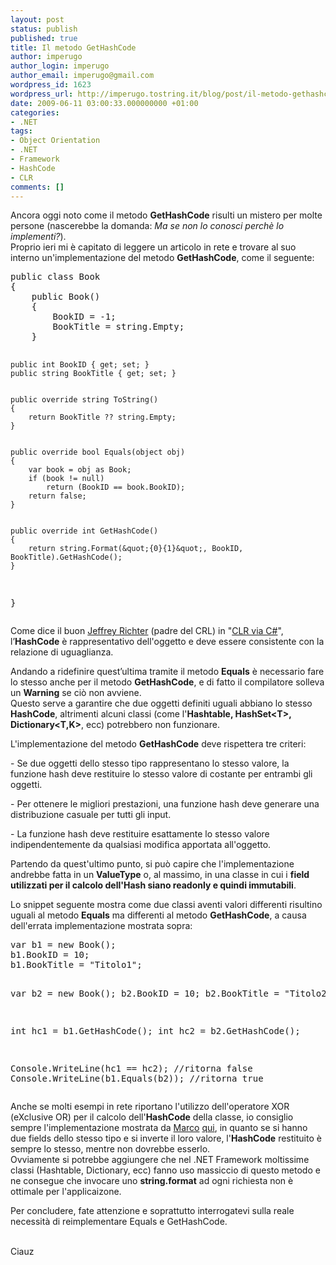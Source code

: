 ```yaml
---
layout: post
status: publish
published: true
title: Il metodo GetHashCode
author: imperugo
author_login: imperugo
author_email: imperugo@gmail.com
wordpress_id: 1623
wordpress_url: http://imperugo.tostring.it/blog/post/il-metodo-gethashcode/
date: 2009-06-11 03:00:33.000000000 +01:00
categories:
- .NET
tags:
- Object Orientation
- .NET
- Framework
- HashCode
- CLR
comments: []
---
```

<p>Ancora oggi noto come il metodo <strong>GetHashCode</strong> risulti un mistero per molte persone (nascerebbe la domanda: <em>Ma se non lo conosci perch&egrave; lo implementi?</em>).    <br />
Proprio ieri mi &egrave; capitato di leggere un articolo in rete e trovare al suo interno un'implementazione del metodo <strong>GetHashCode</strong>, come il seguente:</p>
<pre class="brush: csharp; ruler: true;">
public class Book
{
    public Book()
    {
        BookID = -1;
        BookTitle = string.Empty;
    }


    public int BookID { get; set; }
    public string BookTitle { get; set; }


    public override string ToString()
    {
        return BookTitle ?? string.Empty;
    }


    public override bool Equals(object obj)
    {
        var book = obj as Book;
        if (book != null)
            return (BookID == book.BookID);
        return false;
    }


    public override int GetHashCode()
    {
        return string.Format(&quot;{0}{1}&quot;, BookID, BookTitle).GetHashCode();
    }
}</pre>
<p>Come dice il buon <a target="_blank" rel="nofollow" href="http://www.wintellect.com/cs/blogs/jeffreyr/default.aspx">Jeffrey Richter</a> (padre del CRL) in &quot;<a target="_blank" rel="nofollow" href="http://www.amazon.co.uk/CLR-Via-Applied-Framework-Programming/dp/0735621632/ref=sr_1_1?ie=UTF8&amp;s=books&amp;qid=1244704411&amp;sr=8-1">CLR via C#</a>&quot;, l&rsquo;<strong>HashCode</strong> &egrave; rappresentativo dell'oggetto e deve essere consistente con la relazione di uguaglianza.</p>
<p>Andando a ridefinire quest&rsquo;ultima tramite il metodo <strong>Equals</strong> &egrave; necessario fare lo stesso anche per il metodo <strong>GetHashCode</strong>, e di fatto il compilatore solleva un <strong>Warning</strong> se ci&ograve; non avviene.    <br />
Questo serve a garantire che due oggetti definiti uguali abbiano lo stesso <strong>HashCode</strong>, altrimenti alcuni classi (come l'<strong>Hashtable, HashSet&lt;T&gt;, Dictionary&lt;T,K&gt;</strong>, ecc) potrebbero non funzionare.</p>
<p>L'implementazione del metodo <strong>GetHashCode</strong> deve rispettera tre criteri:</p>
<p>- Se due oggetti dello stesso tipo rappresentano lo stesso valore, la funzione hash deve restituire lo stesso valore di costante per entrambi gli oggetti.</p>
<p>- Per ottenere le migliori prestazioni, una funzione hash deve generare una distribuzione casuale per tutti gli input.</p>
<p>- La funzione hash deve restituire esattamente lo stesso valore indipendentemente da qualsiasi modifica apportata all'oggetto.</p>
<p>Partendo da quest'ultimo punto, si pu&ograve; capire che l'implementazione andrebbe fatta in un <strong>ValueType</strong> o, al massimo, in una classe in cui i <strong>field utilizzati per il calcolo dell'Hash siano readonly e quindi immutabili</strong>.</p>
<p>Lo snippet seguente mostra come due classi aventi valori differenti risultino uguali al metodo <strong>Equals</strong> ma differenti al metodo <strong>GetHashCode</strong>, a causa dell'errata implementazione mostrata sopra:</p>
<pre class="brush: csharp; ruler: true;">
var b1 = new Book();
b1.BookID = 10;
b1.BookTitle = &quot;Titolo1&quot;;


var b2 = new Book();
b2.BookID = 10;
b2.BookTitle = &quot;Titolo2&quot;;


int hc1 = b1.GetHashCode();
int hc2 = b2.GetHashCode();


Console.WriteLine(hc1 == hc2); //ritorna false
Console.WriteLine(b1.Equals(b2)); //ritorna true</pre>
<p>Anche se molti esempi in rete riportano l'utilizzo dell'operatore XOR (eXclusive OR) per il calcolo dell'<strong>HashCode</strong> della classe, io consiglio sempre l'implementazione mostrata da <a target="_blank" rel="nofollow" href="http://www.codemetropolis.com/">Marco</a> <a target="_blank" rel="nofollow" href="http://www.aspitalia.com/script/890/Limportanza-Definire-Metodo-GetHashCode.aspx">qui</a>, in quanto se si hanno due fields dello stesso tipo e si inverte il loro valore, l'<strong>HashCode</strong> restituito &egrave; sempre lo stesso, mentre non dovrebbe esserlo.    <br />
Ovviamente si potrebbe aggiungere che nel .NET Framework moltissime classi (Hashtable, Dictionary, ecc) fanno uso massiccio di questo metodo e ne consegue che invocare uno <strong>string.format</strong> ad ogni richiesta non &egrave; ottimale per l'applicaizone.</p>
<p>Per concludere, fate attenzione e soprattutto interrogatevi sulla reale necessit&agrave; di reimplementare Equals e GetHashCode.</p>
<p><br />
Ciauz</p>
